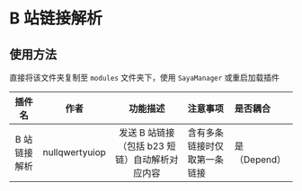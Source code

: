 # B 站链接解析

## 使用方法

直接将该文件夹复制至 `modules` 文件夹下，使用 `SayaManager` 或重启加载插件

|   插件名   |       作者       |            功能描述             | 注意事项           | 是否耦合      |
|:-------:|:--------------:|:---------------------------:|:---------------|:----------|
| B 站链接解析 | nullqwertyuiop | 发送 B 站链接（包括 b23 短链）自动解析对应内容 | 含有多条链接时仅取第一条链接 | 是（Depend） |
